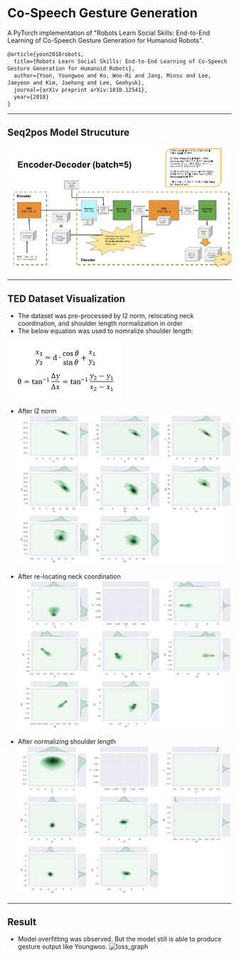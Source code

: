 # Co-Speech Gesture Generation
A PyTorch implementation of "Robots Learn Social Skills: End-to-End Learning of Co-Speech Gesture Generation for Humanoid Robots".
```
@article{yoon2018robots,
  title={Robots Learn Social Skills: End-to-End Learning of Co-Speech Gesture Generation for Humanoid Robots},
  author={Yoon, Youngwoo and Ko, Woo-Ri and Jang, Minsu and Lee, Jaeyeon and Kim, Jaehong and Lee, Geehyuk},
  journal={arXiv preprint arXiv:1810.12541},
  year={2018}
}
```

---
## Seq2pos Model Strucuture
![seq2pos](./figures/seq2pos_diagram.PNG)

---
## TED Dataset Visualization
 - The dataset was pre-processed by l2 norm, relocating neck coordination, and shoulder length normalization in order 
 - The below equation was used to nomralize shoulder length:

![sh_equation](./figures/equation_sh_norm.png)

- After l2 norm
![l2_norm](./figures/l2_norm.png)

- After re-locating neck coordination
![neck_reloc](./figures/neck_re_loc.png)

- After normalizing shoulder length
![sh_norm](./figures/sh_len_norm.png)

---
## Result
- Model overfitting was observed. 
  But the model still is able to produce gesture output like Youngwoo.
![loss_graph](./log/loss.png)